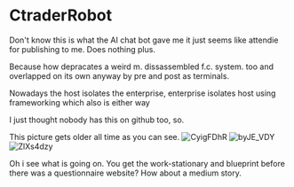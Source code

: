 # CtraderRobot
Don't know this is what the AI chat bot gave me it just seems like attendie for publishing to me. Does nothing plus.

Because how depracates a weird m. dissassembled f.c. system. too and overlapped on its own anyway by pre and post as terminals.

Nowadays the host isolates the enterprise, enterprise isolates host using frameworking which also is either way

I just thought nobody has this on github too, so.







This picture gets older all time as you can see.
![CyigFDhR](https://github.com/user-attachments/assets/f27607de-2e74-4749-bc61-e37df822f765)
![byJE_VDY](https://github.com/user-attachments/assets/547e8ecb-6e26-4928-b38c-451db3a15788)
![ZlXs4dzy](https://github.com/user-attachments/assets/85b53237-099f-4c8f-81ff-7a0b43ae2f6a)

Oh i see what is going on. You get the work-stationary and blueprint before there was a questionnaire website? How about a medium story.
